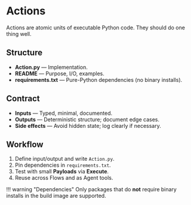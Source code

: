 # Actions

Actions are atomic units of executable Python code. They should do one thing well.

## Structure
- **Action.py** — Implementation.
- **README** — Purpose, I/O, examples.
- **requirements.txt** — Pure-Python dependencies (no binary installs).

## Contract
- **Inputs** — Typed, minimal, documented.
- **Outputs** — Deterministic structure; document edge cases.
- **Side effects** — Avoid hidden state; log clearly if necessary.

## Workflow
1. Define input/output and write `Action.py`.
2. Pin dependencies in `requirements.txt`.
3. Test with small **Payloads** via **Execute**.
4. Reuse across Flows and as Agent tools.

!!! warning "Dependencies"
    Only packages that do **not** require binary installs in the build image are supported.
